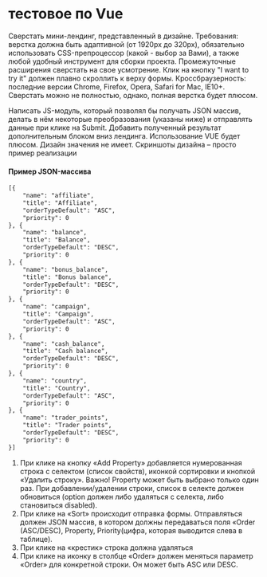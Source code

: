# тестовое по Vue

Сверстать мини-лендинг, представленный в дизайне. 
Требования: верстка должна быть адаптивной (от 1920px до 320px), обязательно использовать CSS-препроцессор (какой - выбор за Вами), а также любой удобный инструмент для сборки проекта. Промежуточные расширения сверстать на свое усмотрение. Клик на кнопку "I want to try it" должен плавно скроллить к верху формы. 
Кроссбраузерность: последние версии Chrome, Firefox, Opera, Safari for Mac, IE10+.
Сверстать можно не полностью, однако, полная верстка будет плюсом.

Написать JS-модуль, который позволял бы получать JSON массив, делать в нём некоторые преобразования (указаны ниже) и отправлять данные при клике на Submit. Добавить полученный результат дополнительным блоком вниз лендинга. 
Использование VUE будет плюсом. Дизайн значения не имеет. Скриншоты дизайна – просто пример реализации

#### Пример JSON-массива 
```html
[{
    "name": "affiliate",
    "title": "Affiliate",
    "orderTypeDefault": "ASC",
    "priority": 0
}, {
    "name": "balance",
    "title": "Balance",
    "orderTypeDefault": "DESC",
    "priority": 0
}, {
    "name": "bonus_balance",
    "title": "Bonus balance",
    "orderTypeDefault": "DESC",
    "priority": 0
}, {
    "name": "campaign",
    "title": "Campaign",
    "orderTypeDefault": "ASC",
    "priority": 0
}, {
    "name": "cash_balance",
    "title": "Cash balance",
    "orderTypeDefault": "DESC",
    "priority": 0
}, {
    "name": "country",
    "title": "Country",
    "orderTypeDefault": "ASC",
    "priority": 0
}, {
    "name": "trader_points",
    "title": "Trader points",
    "orderTypeDefault": "DESC",
    "priority": 0
}]
```

1)	При клике на кнопку «Add Property» добавляется нумерованная строка с селектом (список свойств), иконкой сортировки и кнопкой «Удалить строку». Важно! Property может быть выбрано только один раз. При добавлении/удалении строки, список в селекте должен обновиться (option должен либо удаляться с селекта, либо становиться disabled).
2)	При клике на «Sort» происходит отправка формы. Отправляться должен JSON массив, в котором должны передаваться поля «Order (ASC/DESC), Property,  Priority(цифра, которая выводится слева в таблице).
3)	При клике на «крестик» строка должна удаляться
4)	При клике на иконку в столбце «Order» должен меняться параметр «Order» для конкретной строки. Он может быть ASC или DESC.
